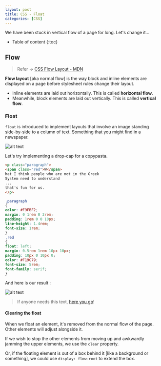 ```yaml
---
layout: post
title: CSS - Float
categories: [CSS]
---
```


We have been stuck in vertical flow of a page for long. Let's change it...

* Table of content
{:toc}

## Flow

> Refer -> [CSS Flow Layout - MDN](https://developer.mozilla.org/en-US/docs/Web/CSS/CSS_flow_layout)

**Flow layout** [aka normal flow] is the way block and inline elements are displayed on a page before stylesheet rules change their layout.

* Inline elements are laid out horizontally. This is called **horizontal flow**.
* Meanwhile, block elements are laid out vertically. This is called **vertical flow**.

### Float

``float`` is introduced to implement layouts that involve an image standing side-by-side to a column of text. Something that you might find in a newspaper.

![alt text](../images/img43.jpg)

Let's try implementing a drop-cap for a copypasta.

```html
<p class="paragraph">
<span class="red">W</span>
hat I think people who are not in the Greek
System need to understand
...
that's fun for us. 
</p>
```

```css
.paragraph
{
color: #F9FBF2;
margin: 0 1rem 0 3rem;
padding: 1rem 0 0 10px;
line-height: 1.4rem;
font-size: 1rem;
}
.red
{
float: left;
margin: 0.5rem 1rem 10px 10px;
padding: 10px 0 10px 0;
color: #F19C79;
font-size: 5rem;
font-family: serif;
}
```

And here is our result :

![alt text](../images/img44.png)

> If anyone needs this text, [here you go](https://www.reddit.com/r/copypasta/comments/hpm2hq/a_frat_guy_at_my_university_had_a_meltdown_that/)!

#### Clearing the float

When we float an element, it's removed from the normal flow of the page. Other elements will adjust alongside it.

If we wish to stop the other elements from moving up and awkwardly jamming the upper elements, we use the ``clear`` property.

Or, if the floating element is out of a box behind it [like a background or something], we could use ``display: flow-root`` to extend the box.
